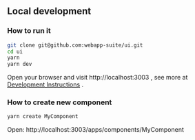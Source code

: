## Local development

### How to run it

```bash
git clone git@github.com:webapp-suite/ui.git
cd ui
yarn
yarn dev
```

Open your browser and visit http://localhost:3003 , see more at [Development Instructions][dev-instructions-url] .

### How to create new component

```bash
yarn create MyComponent
```

Open: http://localhost:3003/apps/components/MyComponent

[dev-instructions-url]: https://github.com/webapp-suite/ui/wiki/Local-development
